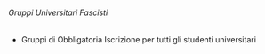 ###### Gruppi Universitari Fascisti
- Gruppi di Obbligatoria Iscrizione per tutti gli studenti universitari